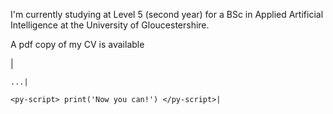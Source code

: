 I'm currently studying at Level 5 (second year) for a BSc in Applied Artificial Intelligence at the University of Gloucestershire.

A pdf copy of my CV is available <!--[here](/Martin-Cook_Rev.pdf)-->

<html>|

    ...|

    <py-script> print('Now you can!') </py-script>|

</html>
